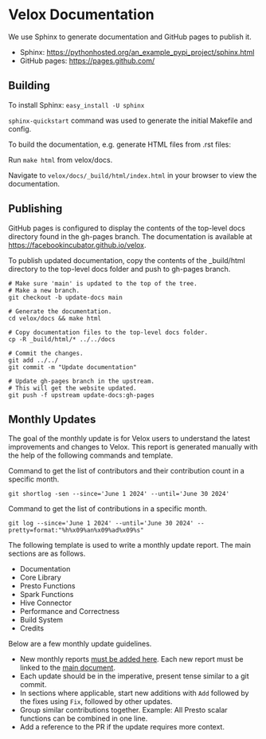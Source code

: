 # Velox Documentation

We use Sphinx to generate documentation and GitHub pages to publish it.
- Sphinx: https://pythonhosted.org/an_example_pypi_project/sphinx.html
- GitHub pages: https://pages.github.com/

## Building

To install Sphinx: `easy_install -U sphinx`

`sphinx-quickstart` command was used to generate the initial Makefile and config.

To build the documentation, e.g. generate HTML files from .rst files:

Run `make html` from velox/docs.

Navigate to
`velox/docs/_build/html/index.html` in your browser to view the documentation.

## Publishing

GitHub pages is configured to display the contents of the top-level docs directory
found in the gh-pages branch. The documentation is available at
https://facebookincubator.github.io/velox.

To publish updated documentation, copy the contents of the _build/html
directory to the top-level docs folder and push to gh-pages branch.

```
# Make sure 'main' is updated to the top of the tree.
# Make a new branch.
git checkout -b update-docs main

# Generate the documentation.
cd velox/docs && make html

# Copy documentation files to the top-level docs folder.
cp -R _build/html/* ../../docs

# Commit the changes.
git add ../../
git commit -m "Update documentation"

# Update gh-pages branch in the upstream.
# This will get the website updated.
git push -f upstream update-docs:gh-pages
```

## Monthly Updates
The goal of the monthly update is for Velox users to understand the latest
improvements and changes to Velox.
This report is generated manually with the help of the following commands and template.

Command to get the list of contributors and their contribution count in a specific month.
```
git shortlog -sen --since='June 1 2024' --until='June 30 2024'
```
Command to get the list of contributions in a specific month.
```
git log --since='June 1 2024' --until='June 30 2024' --pretty=format:"%h%x09%an%x09%ad%x09%s"
```

The following template is used to write a monthly update report. The main sections
are as follows.
- Documentation
- Core Library
- Presto Functions
- Spark Functions
- Hive Connector
- Performance and Correctness
- Build System
- Credits

Below are a few monthly update guidelines.
- New monthly reports [must be added here](monthly-updates/). Each new report
  must be linked to the [main document](monthly-updates.rst).
- Each update should be in the imperative, present tense similar to a git commit.
- In sections where applicable, start new additions with `Add` followed by
  the fixes using `Fix`, followed by other updates.
- Group similar contributions together. Example: All Presto scalar functions can be
  combined in one line.
- Add a reference to the PR if the update requires more context.
